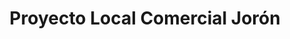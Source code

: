 ---
title: "Proyecto Local Comercial Jorón"
url: /san-francisco-de-dos-rios/proyecto-local-comercial-joron/
shop: supermercado
---